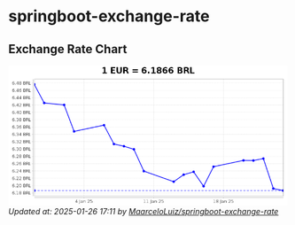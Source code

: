 # springboot-exchange-rate

<!-- EXCHANGE-RATE-START -->
## Exchange Rate Chart

![Exchange Rate Chart](charts/chart.png)*Updated at: 2025-01-26 17:11 by [MaarceloLuiz/springboot-exchange-rate](https://github.com/MaarceloLuiz/springboot-exchange-rate)*


<!-- EXCHANGE-RATE-END -->